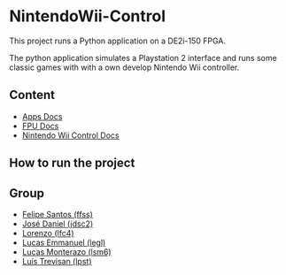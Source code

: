 # NintendoWii-Control
This project runs a Python application on a DE2i-150 FPGA.

The python application simulates a Playstation 2 interface and runs some classic games with with a own develop Nintendo Wii controller.

## Content

- [Apps Docs](apps/)
- [FPU Docs](FPU/)
- [Nintendo Wii Control Docs](control/)

## How to run the project

## Group

- [Felipe Santos (ffss)](https://github.com/SageScroll18144)
- [José Daniel (jdsc2)](https://github.com/JDaniielC)
- [Lorenzo (lfc4)](https://github.com/)
- [Lucas Emmanuel (legl)](https://github.com/OhLK)
- [Lucas Monterazo (lsm6)](https://github.com/Monterazo)
- [Luís Trevisan (lpst)](https://github.com/luis-trevisan)
